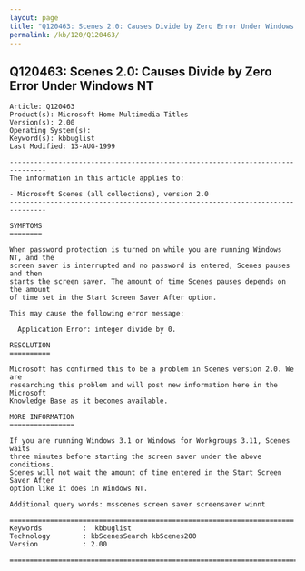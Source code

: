 ```yaml
---
layout: page
title: "Q120463: Scenes 2.0: Causes Divide by Zero Error Under Windows NT"
permalink: /kb/120/Q120463/
---
```


## Q120463: Scenes 2.0: Causes Divide by Zero Error Under Windows NT

	Article: Q120463
	Product(s): Microsoft Home Multimedia Titles
	Version(s): 2.00
	Operating System(s): 
	Keyword(s): kbbuglist
	Last Modified: 13-AUG-1999
	
	-------------------------------------------------------------------------------
	The information in this article applies to:
	
	- Microsoft Scenes (all collections), version 2.0 
	-------------------------------------------------------------------------------
	
	SYMPTOMS
	========
	
	When password protection is turned on while you are running Windows NT, and the
	screen saver is interrupted and no password is entered, Scenes pauses and then
	starts the screen saver. The amount of time Scenes pauses depends on the amount
	of time set in the Start Screen Saver After option.
	
	This may cause the following error message:
	
	  Application Error: integer divide by 0.
	
	RESOLUTION
	==========
	
	Microsoft has confirmed this to be a problem in Scenes version 2.0. We are
	researching this problem and will post new information here in the Microsoft
	Knowledge Base as it becomes available.
	
	MORE INFORMATION
	================
	
	If you are running Windows 3.1 or Windows for Workgroups 3.11, Scenes waits
	three minutes before starting the screen saver under the above conditions.
	Scenes will not wait the amount of time entered in the Start Screen Saver After
	option like it does in Windows NT.
	
	Additional query words: msscenes screen saver screensaver winnt
	
	======================================================================
	Keywords          :  kbbuglist
	Technology        : kbScenesSearch kbScenes200
	Version           : 2.00
	
	=============================================================================
	
